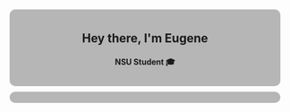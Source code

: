 <div>
    <div style="    background-color: rgba(109,109,109,0.49);
                    margin: 10px;
                    padding: 10px;
                    border-radius: 10px;
                    text-align: center; background-image: url('https://i.imgur.com/81h3jML.jpg');
                    background-size: auto;">   
    <h2>Hey there, I'm Eugene</h2>
    <h4>NSU Student 🎓</h4>
    </div>

<div style="background-color: rgba(109,109,109,0.49);
                    margin: 10px;
                    padding: 10px;
                    border-radius: 10px;">
</div>

</div>

